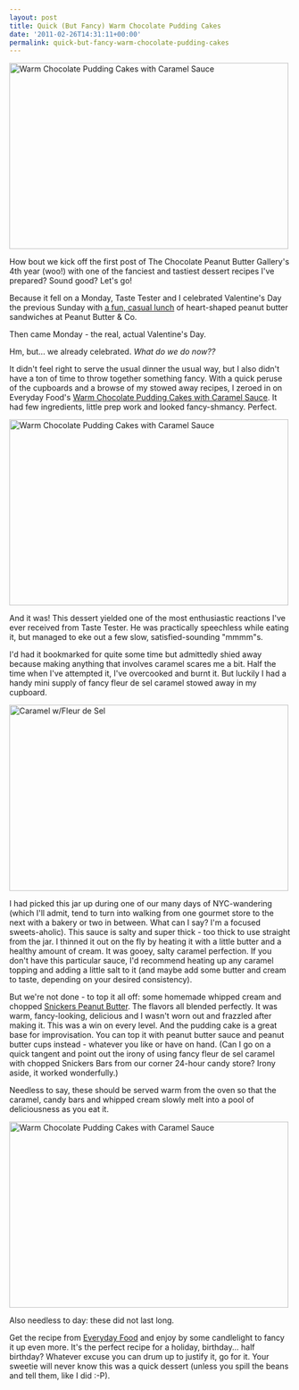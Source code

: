 ```yaml
---
layout: post
title: Quick (But Fancy) Warm Chocolate Pudding Cakes
date: '2011-02-26T14:31:11+00:00'
permalink: quick-but-fancy-warm-chocolate-pudding-cakes
---
```

<a title="Warm Chocolate Pudding Cakes with Caramel Sauce by kstar810, on Flickr" href="http://www.flickr.com/photos/kstar810/5479112594/"><img src="http://farm6.static.flickr.com/5213/5479112594_1791045c75.jpg" alt="Warm Chocolate Pudding Cakes with Caramel Sauce" width="500" height="333" /></a>

How bout we kick off the first post of The Chocolate Peanut Butter Gallery's 4th year (woo!) with one of the fanciest and tastiest dessert recipes I've prepared? Sound good? Let's go!

Because it fell on a Monday, Taste Tester and I celebrated Valentine's Day the previous Sunday with <a href="http://www.cpbgallery.com/2011/02/14/a-table-for-two-peanut-butter-lovers/">a fun, casual lunch</a> of heart-shaped peanut butter sandwiches at Peanut Butter &amp; Co.

Then came Monday - the real, actual Valentine's Day.

Hm, but... we already celebrated. <em>What do we do now??</em>

It didn't feel right to serve the usual dinner the usual way, but I also didn't have a ton of time to throw together something fancy. With a quick peruse of the cupboards and a browse of my stowed away recipes, I zeroed in on Everyday Food's <a href="http://www.pbs.org/everydayfood/recipes/warm_chocolate_pudding_cakes_with_caramel_sauce.html">Warm Chocolate Pudding Cakes with Caramel Sauce</a>. It had few ingredients, little prep work and looked fancy-shmancy. Perfect.

<a title="Warm Chocolate Pudding Cakes with Caramel Sauce by kstar810, on Flickr" href="http://www.flickr.com/photos/kstar810/5478496471/"><img src="http://farm6.static.flickr.com/5135/5478496471_315462f928.jpg" alt="Warm Chocolate Pudding Cakes with Caramel Sauce" width="500" height="333" /></a>

And it was! This dessert yielded one of the most enthusiastic reactions I've ever received from Taste Tester. He was practically speechless while eating it, but managed to eke out a few slow, satisfied-sounding "mmmm"s.

I'd had it bookmarked for quite some time but admittedly shied away because making anything that involves caramel scares me a bit. Half the time when I've attempted it, I've overcooked and burnt it. But luckily I had a handy mini supply of fancy fleur de sel caramel stowed away in my cupboard.

<a title="Caramel w/Fleur de Sel by kstar810, on Flickr" href="http://www.flickr.com/photos/kstar810/5478496827/"><img src="http://farm6.static.flickr.com/5097/5478496827_95113bf5c0.jpg" alt="Caramel w/Fleur de Sel" width="500" height="333" /></a>

I had picked this jar up during one of our many days of NYC-wandering (which I'll admit, tend to turn into walking from one gourmet store to the next with a bakery or two in between. What can I say? I'm a focused sweets-aholic). This sauce is salty and super thick - too thick to use straight from the jar. I thinned it out on the fly by heating it with a little butter and a healthy amount of cream. It was gooey, salty caramel perfection. If you don't have this particular sauce, I'd recommend heating up any caramel topping and adding a little salt to it (and maybe add some butter and cream to taste, depending on your desired consistency).

But we're not done - to top it all off: some homemade whipped cream and chopped <a href="http://www.youtube.com/watch?v=6e0Gsn4khss">Snickers Peanut Butter</a>. The flavors all blended perfectly. It was warm, fancy-looking, delicious and I wasn't worn out and frazzled after making it. This was a win on every level. And the pudding cake is a great base for improvisation. You can top it with peanut butter sauce and peanut butter cups instead - whatever you like or have on hand. (Can I go on a quick tangent and point out the irony of using fancy fleur de sel caramel with chopped Snickers Bars from our corner 24-hour candy store? Irony aside, it worked wonderfully.)

Needless to say, these should be served warm from the oven so that the caramel, candy bars and whipped cream slowly melt into a pool of deliciousness as you eat it.

<a title="Warm Chocolate Pudding Cakes with Caramel Sauce by kstar810, on Flickr" href="http://www.flickr.com/photos/kstar810/5479095990/"><img src="http://farm6.static.flickr.com/5256/5479095990_e94f3d9321.jpg" alt="Warm Chocolate Pudding Cakes with Caramel Sauce" width="500" height="333" /></a>

Also needless to day: these did not last long.

Get the recipe from <a href="http://www.pbs.org/everydayfood/recipes/warm_chocolate_pudding_cakes_with_caramel_sauce.html">Everyday Food</a> and enjoy by some candlelight to fancy it up even more. It's the perfect recipe for a holiday, birthday... half birthday? Whatever excuse you can drum up to justify it, go for it. Your sweetie will never know this was a quick dessert (unless you spill the beans and tell them, like I did :-P).

